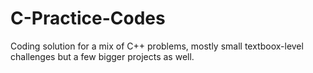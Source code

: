 # C-Practice-Codes
Coding solution for a mix of C++ problems, mostly small textboox-level challenges but a few bigger projects as well.
